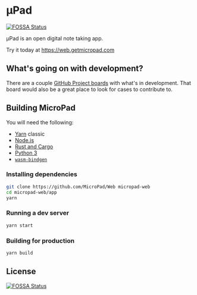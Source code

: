 # µPad
[![FOSSA Status](https://app.fossa.io/api/projects/git%2Bgithub.com%2FMicroPad%2FWeb.svg?type=shield)](https://app.fossa.io/projects/git%2Bgithub.com%2FMicroPad%2FWeb?ref=badge_shield)


µPad is an open digital note taking app.

Try it today at https://web.getmicropad.com

## What's going on with development?
There are a couple [GitHub Project boards](https://github.com/orgs/MicroPad/projects) with what's in development. That board would also be a great place to look for cases to contribute to.

## Building MicroPad
You will need the following:  
- [Yarn](https://classic.yarnpkg.com/lang/en/) classic
- [Node.js](https://nodejs.org/en/)
- [Rust and Cargo](https://rustup.rs/)
- [Python 3](https://www.python.org/)
- [`wasm-bindgen`](https://rustwasm.github.io/docs/wasm-bindgen/)

### Installing dependencies
```bash
git clone https://github.com/MicroPad/Web micropad-web
cd micropad-web/app
yarn
```

### Running a dev server
```bash
yarn start
```
### Building for production
```bash
yarn build
```


## License
[![FOSSA Status](https://app.fossa.io/api/projects/git%2Bgithub.com%2FMicroPad%2FWeb.svg?type=large)](https://app.fossa.io/projects/git%2Bgithub.com%2FMicroPad%2FWeb?ref=badge_large)
